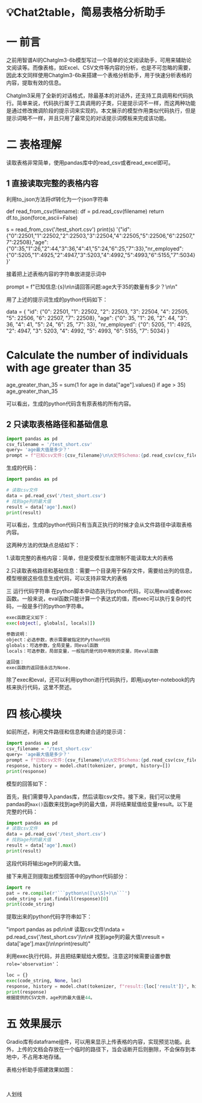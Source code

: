 # 💡Chat2table，简易表格分析助手

# 一 前言
之前用智谱AI的Chatglm3-6b模型写过一个简单的论文阅读助手，可用来辅助论文阅读等。而像表格，如Excel、CSV文件等内容的分析，也是不可忽略的需要，因此本文同样使用Chatglm3-6b来搭建一个表格分析助手，用于快速分析表格的内容，提取有效的信息。

Chatglm3采用了全新的对话格式，除最基本的对话外，还支持工具调用和代码执行。简单来说，代码执行属于工具调用的子类，只是提示词不一样，而这两种功能是通过修改微调阶段的提示词来实现的。本文展示的模型作用类似代码执行，但是提示词略不一样，并且只用了最常见的对话提示词模板来完成该功能。



# 二 表格理解
读取表格非常简单，使用pandas库中的read_csv或者read_excel即可。


## 1 直接读取完整的表格内容
利用to_json方法将df转化为一个json字符串

def read_from_csv(filename):
	df = pd.read_csv(filename)
	return df.to_json(force_ascii=False)

s = read_from_csv('/test_short.csv')
print(s)
'{"id":{"0":22501,"1":22502,"2":22503,"3":22504,"4":22505,"5":22506,"6":22507,"7":22508},"age":{"0":35,"1":26,"2":44,"3":36,"4":41,"5":24,"6":25,"7":33},"nr_employed":{"0":5205,"1":4925,"2":4947,"3":5203,"4":4992,"5":4993,"6":5155,"7":5034}}'


接着把上述表格内容的字符串放进提示词中

prompt = f"已知信息:{s}\n\n请回答问题:age大于35的数量有多少？\n\n"


用了上述的提示词生成的python代码如下：

data = {
    "id": {"0": 22501, "1": 22502, "2": 22503, "3": 22504, "4": 22505, "5": 22506, "6": 22507, "7": 22508},
    "age": {"0": 35, "1": 26, "2": 44, "3": 36, "4": 41, "5": 24, "6": 25, "7": 33},
    "nr_employed": {"0": 5205, "1": 4925, "2": 4947, "3": 5203, "4": 4992, "5": 4993, "6": 5155, "7": 5034}
}

# Calculate the number of individuals with age greater than 35
age_greater_than_35 = sum(1 for age in data["age"].values() if age > 35)
age_greater_than_35


可以看出，生成的python代码含有原表格的所有内容。



## 2 只读取表格路径和基础信息
```python
import pandas as pd
csv_filename = '/test_short.csv'
query= 'age最大值是多少？'
prompt = f"已知csv文件:{csv_filename}\n\n文件Schema:{pd.read_csv(csv_filename).columns}\n\n问题:{query}\n\n请生成Python代码解决这个问题，将结果赋值给变量result\n\ndPython代码:\n\n"
```

生成的代码：
```python
import pandas as pd

# 读取csv文件
data = pd.read_csv('/test_short.csv')
# 找到age列的最大值
result = data['age'].max()
print(result)
```

可以看出，生成的python代码只有当真正执行的时候才会从文件路径中读取表格内容。



这两种方法的优缺点总结如下：

1.读取完整的表格内容：简单，但是受模型长度限制不能读取太大的表格

2.只读取表格路径和基础信息：需要一个目录用于保存文件，需要给出列的信息，模型根据这些信息生成代码，可以支持非常大的表格

三 运行代码字符串
在python脚本中动态执行python代码，可以用eval或者exec函数。一般来说，eval函数只能计算一个表达式的值，而exec可以执行复杂的代码，一般是多行的python字符串。
```bash
exec函数定义如下：
exec(object[, globals[, locals]])

参数说明：
object：必选参数，表示需要被指定的Python代码
globals：可选参数，全局变量，同eval函数
locals：可选参数，局部变量，一般指的是代码中用到的变量，同eval函数

返回值：
exec函数的返回值永远为None.
```
除了exec和eval，还可以利用ipython进行代码执行，即用jupyter-notebook的内核来执行代码，这里不赘述。

# 四 核心模块
如前所述，利用文件路径和信息构建合适的提示词：
```python
import pandas as pd
csv_filename = '/test_short.csv'
query= 'age最大值是多少？'
prompt = f"已知csv文件:{csv_filename}\n\n文件Schema:{pd.read_csv(csv_filename).columns}\n\n问题:{query}\n\n请生成Python代码解决这个问题，将结果赋值给变量result\n\ndPython代码:\n\n"
response, history = model.chat(tokenizer, prompt, history=[])
print(response)
```
模型的回答如下：

首先，我们需要导入pandas库，然后读取csv文件。接下来，我们可以使用pandas的`max()`函数来找到age列的最大值，并将结果赋值给变量result。以下是完整的代码：
```python
import pandas as pd
# 读取csv文件
data = pd.read_csv('/test_short.csv')
# 找到age列的最大值
result = data['age'].max()
print(result)
```
这段代码将输出age列的最大值。


接下来用正则提取出模型回答中的python代码部分：
```python
import re
pat = re.compile(r'```python\n([\s\S]+)\n```')
code_string = pat.findall(response)[0]
print(code_string)
```

提取出来的python代码字符串如下：

"import pandas as pd\n\n# 读取csv文件\ndata = pd.read_csv('/test_short.csv')\n\n# 找到age列的最大值\nresult = data['age'].max()\n\nprint(result)"


利用exec执行代码，并且把结果赋给大模型。注意这时候需要设置参数`role='observation'`：

```python
loc = {}
exec(code_string, None, loc)
response, history = model.chat(tokenizer, f"result:{loc['result']}", history=history, role='observation')
print(response)
根据提供的CSV文件，age列的最大值是44。
```

# 五 效果展示
Gradio库有dataframe组件，可以用来显示上传表格的内容，实现预览功能。此外，上传的文档会存放在一个临时的路径下，当会话断开后则删除，不会保存到本地中，不占用本地存储。

表格分析助手搭建效果如图：





​

人划线

